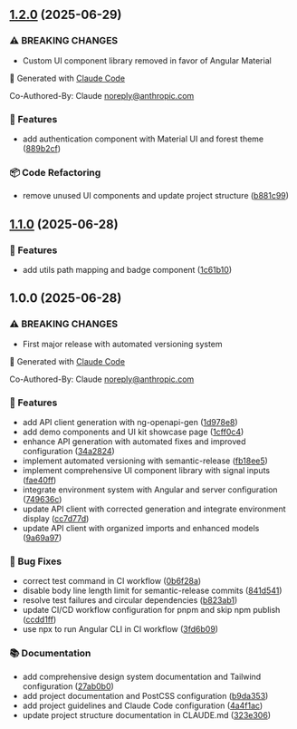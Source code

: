 ## [1.2.0](https://github.com/FroDK/lescom/compare/v1.1.0...v1.2.0) (2025-06-29)

### ⚠ BREAKING CHANGES

* Custom UI component library removed in favor of Angular Material

🤖 Generated with [Claude Code](https://claude.ai/code)

Co-Authored-By: Claude <noreply@anthropic.com>

### 🚀 Features

* add authentication component with Material UI and forest theme ([889b2cf](https://github.com/FroDK/lescom/commit/889b2cf5e4a7a0b5bd5767993f0af5503d8186f4))

### 📦 Code Refactoring

* remove unused UI components and update project structure ([b881c99](https://github.com/FroDK/lescom/commit/b881c99f4c864b06fd89e08868f7cc3cec56c866))

## [1.1.0](https://github.com/FroDK/lescom/compare/v1.0.0...v1.1.0) (2025-06-28)

### 🚀 Features

* add utils path mapping and badge component ([1c61b10](https://github.com/FroDK/lescom/commit/1c61b1011882bf9a054dbc8090d9bed1d5285433))

## 1.0.0 (2025-06-28)

### ⚠ BREAKING CHANGES

* First major release with automated versioning system

🤖 Generated with [Claude Code](https://claude.ai/code)

Co-Authored-By: Claude <noreply@anthropic.com>

### 🚀 Features

* add API client generation with ng-openapi-gen ([1d978e8](https://github.com/FroDK/lescom/commit/1d978e87f1d12b3115165540e20f45417f0eb056))
* add demo components and UI kit showcase page ([1cff0c4](https://github.com/FroDK/lescom/commit/1cff0c4be4ee2d6a33c23c61e023ad38311b0a9c))
* enhance API generation with automated fixes and improved configuration ([34a2824](https://github.com/FroDK/lescom/commit/34a2824ed9aa88e41b89b095d99eccf66c1eb51c))
* implement automated versioning with semantic-release ([fb18ee5](https://github.com/FroDK/lescom/commit/fb18ee571cb616dcc963544a59759025e977392f))
* implement comprehensive UI component library with signal inputs ([fae40ff](https://github.com/FroDK/lescom/commit/fae40ff26e7c7e0722d696d8d8ed9d75911083bf))
* integrate environment system with Angular and server configuration ([749636c](https://github.com/FroDK/lescom/commit/749636cf27cf5bfb3d01014dae5f81369838e4e8))
* update API client with corrected generation and integrate environment display ([cc7d77d](https://github.com/FroDK/lescom/commit/cc7d77d23723431e8abfc6735b192006ee09b2c3))
* update API client with organized imports and enhanced models ([9a69a97](https://github.com/FroDK/lescom/commit/9a69a97955ed012e708b019c470c922d3db69b95))

### 🐛 Bug Fixes

* correct test command in CI workflow ([0b6f28a](https://github.com/FroDK/lescom/commit/0b6f28a36771b38ee3584d65c00ea9a5a08ff32f))
* disable body line length limit for semantic-release commits ([841d541](https://github.com/FroDK/lescom/commit/841d5415f86b321197f5d622c753400b24143c10))
* resolve test failures and circular dependencies ([b823ab1](https://github.com/FroDK/lescom/commit/b823ab1bd0f435760f2ce66a9bdd8dbbaa09ecf9))
* update CI/CD workflow configuration for pnpm and skip npm publish ([ccdd1ff](https://github.com/FroDK/lescom/commit/ccdd1ffe2037715420187a1e29014ee38f051a1a))
* use npx to run Angular CLI in CI workflow ([3fd6b09](https://github.com/FroDK/lescom/commit/3fd6b09241e4b3a02be1a4cf2966f91c78f99fb8))

### 📚 Documentation

* add comprehensive design system documentation and Tailwind configuration ([27ab0b0](https://github.com/FroDK/lescom/commit/27ab0b0e4011a628e075f8e3078dfd7f3be2253b))
* add project documentation and PostCSS configuration ([b9da353](https://github.com/FroDK/lescom/commit/b9da353b7985b576c91a678d93981b7cf13f3fca))
* add project guidelines and Claude Code configuration ([4a4f1ac](https://github.com/FroDK/lescom/commit/4a4f1ac9cf85ad8069f19938b9e5ff83650eb7b3))
* update project structure documentation in CLAUDE.md ([323e306](https://github.com/FroDK/lescom/commit/323e306af7c5dccf05505a0ab060aea143d87ff8))
